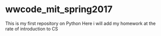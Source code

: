 # wwcode_mit_spring2017
This is my first repository on Python
Here i will add my homework at the rate of introduction to CS